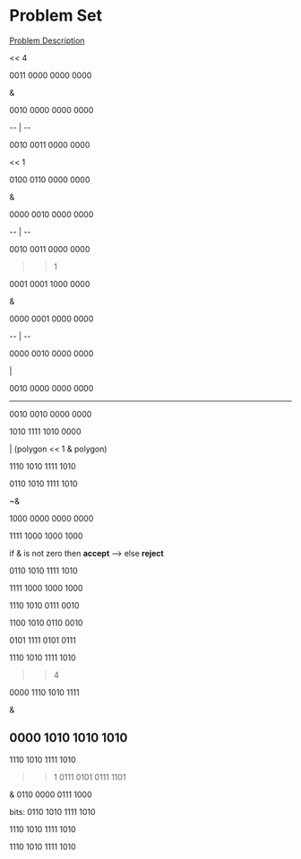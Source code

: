 # Problem Set

[Problem Description](https://codeforces.com/problemset/problem/1360/E)




<< 4

0011
0000
0000
0000

&

0010
0000
0000
0000

-- | --

0010
0011
0000
0000

<< 1

0100
0110
0000
0000

&

0000
0010
0000
0000

-- | --

0010
0011
0000
0000

>> 1

0001
0001
1000
0000

&

0000
0001
0000
0000

-- | --

0000
0010
0000
0000

|

0010
0000
0000
0000

----
0010
0010
0000
0000


1010
1111
1010
0000

| (polygon << 1 & polygon)

1110
1010
1111
1010

0110
1010
1111
1010

~&

1000
0000
0000
0000

1111
1000
1000
1000

if & is not zero then __accept__ --> else __reject__


0110
1010
1111
1010

1111
1000
1000
1000

1110
1010
0111
0010

1100
1010
0110
0010

0101
1111
0101
0111

1110
1010
1111
1010
>> 4

0000
1110
1010
1111

&

0000
1010
1010
1010
 --

1110
1010
1111
1010
>> 1
0111
0101
0111
1101

&
0110
0000
0111
1000

bits:
0110
1010
1111
1010

1110
1010
1111
1010

1110
1010
1111
1010